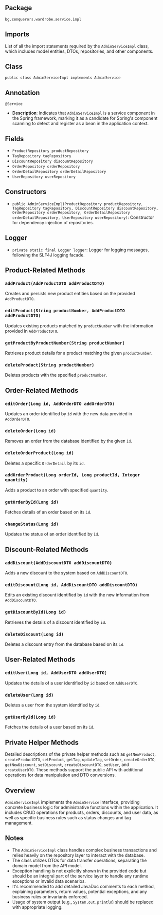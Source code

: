 ## Package

`bg.conquerors.wardrobe.service.impl`

## Imports

List of all the import statements required by the `AdminServiceImpl` class, which includes model entities, DTOs, repositories, and other components.

## Class

`public class AdminServiceImpl implements AdminService`

## Annotation

`@Service`

- **Description**: Indicates that `AdminServiceImpl` is a service component in the Spring framework, marking it as a candidate for Spring's component scanning to detect and register as a bean in the application context.

## Fields

- `ProductRepository productRepository`
- `TagRepository tagRepository`
- `DiscountRepository discountRepository`
- `OrderRepository orderRepository`
- `OrderDetailRepository orderDetailRepository`
- `UserRepository userRepository`

## Constructors

- `public AdminServiceImpl(ProductRepository productRepository, TagRepository tagRepository, DiscountRepository discountRepository, OrderRepository orderRepository, OrderDetailRepository orderDetailRepository, UserRepository userRepository)`: Constructor for dependency injection of repositories.

## Logger

- `private static final Logger logger`: Logger for logging messages, following the SLF4J logging facade.

## Product-Related Methods

### `addProduct(AddProductDTO addProductDTO)`

Creates and persists new product entities based on the provided `AddProductDTO`.

### `editProduct(String productNumber, AddProductDTO addProductDTO)`

Updates existing products matched by `productNumber` with the information provided in `AddProductDTO`.

### `getProductByProductNumber(String productNumber)`

Retrieves product details for a product matching the given `productNumber`.

### `deleteProduct(String productNumber)`

Deletes products with the specified `productNumber`.

## Order-Related Methods

### `editOrder(Long id, AddOrderDTO addOrderDTO)`

Updates an order identified by `id` with the new data provided in `AddOrderDTO`.

### `deleteOrder(Long id)`

Removes an order from the database identified by the given `id`.

### `deleteOrderProduct(Long id)`

Deletes a specific `OrderDetail` by its `id`.

### `addOrderProduct(Long orderId, Long productId, Integer quantity)`

Adds a product to an order with specified `quantity`.

### `getOrderById(Long id)`

Fetches details of an order based on its `id`.

### `changeStatus(Long id)`

Updates the status of an order identified by `id`.

## Discount-Related Methods

### `addDiscount(AddDiscountDTO addDiscountDTO)`

Adds a new discount to the system based on `AddDiscountDTO`.

### `editDiscount(Long id, AddDiscountDTO addDiscountDTO)`

Edits an existing discount identified by `id` with the new information from `AddDiscountDTO`.

### `getDiscountById(Long id)`

Retrieves the details of a discount identified by `id`.

### `deleteDiscount(Long id)`

Deletes a discount entry from the database based on its `id`.

## User-Related Methods

### `editUser(Long id, AddUserDTO addUserDTO)`

Updates the details of a user identified by `id` based on `AddUserDTO`.

### `deleteUser(Long id)`

Deletes a user from the system identified by `id`.

### `getUserById(Long id)`

Fetches the details of a user based on its `id`.

## Private Helper Methods

Detailed descriptions of the private helper methods such as `getNewProduct`, `createProductDTO`, `setProduct`, `getTag`, `updateTag`, `setOrder`, `createOrderDTO`, `getNewDiscount`, `setDiscount`, `createDiscountDTO`, `setUser`, and `createUserDTO`. These methods support the public API with additional operations for data manipulation and DTO conversions.

## Overview

`AdminServiceImpl` implements the `AdminService` interface, providing concrete business logic for administrative functions within the application. It includes CRUD operations for products, orders, discounts, and user data, as well as specific business rules such as status changes and tag management.

## Notes

- The `AdminServiceImpl` class handles complex business transactions and relies heavily on the repository layer to interact with the database.
- The class utilizes DTOs for data transfer operations, separating the domain model from the API model.
- Exception handling is not explicitly shown in the provided code but should be an integral part of the service layer to handle any runtime exceptions or invalid data scenarios.
- It's recommended to add detailed JavaDoc comments to each method, explaining parameters, return values, potential exceptions, and any business rules or invariants enforced.
- Usage of system output (e.g., `System.out.println`) should be replaced with appropriate logging.